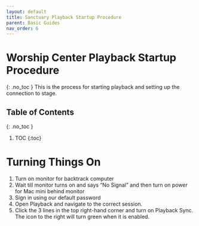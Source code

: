 ```yaml
---
layout: default
title: Sanctuary Playback Startup Procedure
parent: Basic Guides
nav_order: 6
---
```


# Worship Center Playback Startup Procedure
{: .no_toc }
This is the process for starting playback and setting up the connection to stage.

## Table of Contents
{: .no_toc }

1. TOC
{:toc}

# Turning Things On
1. Turn on monitor for backtrack computer
1. Wait till monitor turns on and says “No Signal” and then turn on power for Mac mini behind monitor
1. Sign in using our default password
1. Open Playback and navigate to the correct session.
1. Click the 3 lines in the top right-hand corner and turn on Playback Sync. The icon to the right will turn green when it is enabled.
